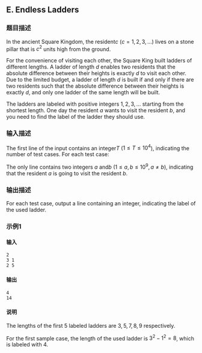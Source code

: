 ## E. Endless Ladders

### 题目描述

In the ancient Square Kingdom, the resident$c$ ($c=1,2,3,\ldots$) lives on a stone pillar
that is $c^2$ units high from the ground.

For the convenience of visiting each other, the Square King built
ladders of different lengths. A ladder of length $d$ enables two residents that the absolute
difference between their heights is exactly $d$ to visit each other. Due to the limited
budget, a ladder of length $d$ is built if
and only if there are two residents such that the absolute difference
between their heights is exactly $d$, and
only one ladder of the same length will be built.

The ladders are labeled with positive integers $1,2,3,\ldots$ starting from the shortest
length. One day the resident $a$ wants to
visit the resident $b$, and you need to find
the label of the ladder they should use.

### 输入描述

The first line of the input contains an integer$T$ ($1 \le T \le 10^4$), indicating the number
of test cases. For each test case:

The only line contains two integers $a$ and$b$ ($1\le a,b \le 10^9, a\neq b$), indicating
that the resident $a$ is going to visit the
resident $b$.

### 输出描述

For each test case, output a line containing an integer, indicating the
label of the used ladder.

### 示例1

#### 输入

```plain
2
3 1
2 5
```

#### 输出

```plain
4
14
```

#### 说明

The lengths of the first $5$ labeled ladders
are $3,5,7,8,9$ respectively.

For the first sample case, the length of the used ladder is $3^2 - 1^2 = 8$, which is labeled with $4$.
